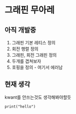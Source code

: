 # 그래핀 무아레

## 아직 개발중

1. 그래핀 기본 레티스 정의
2. 회전 행렬 정의
3. 그래핀, 회전 그래핀 정의
4. 두개를 겹쳐보자
5. 호핑을 정의 - 여기서 에러남



## 현재 생각
kwant를 안쓰는것도 생각해봐야할듯


```
print("hello")
```

